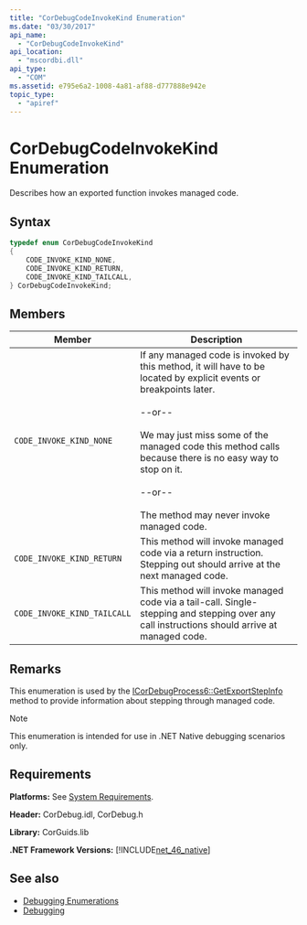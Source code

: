 ```yaml
---
title: "CorDebugCodeInvokeKind Enumeration"
ms.date: "03/30/2017"
api_name: 
  - "CorDebugCodeInvokeKind"
api_location: 
  - "mscordbi.dll"
api_type: 
  - "COM"
ms.assetid: e795e6a2-1008-4a81-af88-d777888e942e
topic_type: 
  - "apiref"
---
```

# CorDebugCodeInvokeKind Enumeration
Describes how an exported function invokes managed code.  
  
## Syntax  
  
```cpp  
typedef enum CorDebugCodeInvokeKind  
{  
    CODE_INVOKE_KIND_NONE,
    CODE_INVOKE_KIND_RETURN,
    CODE_INVOKE_KIND_TAILCALL,
} CorDebugCodeInvokeKind;  
```  
  
## Members  
  
|Member|Description|  
|------------|-----------------|  
|`CODE_INVOKE_KIND_NONE`|If any managed code is invoked by this method, it will have to be located by explicit events or breakpoints later.<br /><br /> --or--<br /><br /> We may just miss some of the managed code this method calls because there is no easy way to stop on it.<br /><br /> --or--<br /><br /> The method may never invoke managed code.|  
|`CODE_INVOKE_KIND_RETURN`|This method will invoke managed code via a return instruction. Stepping out should arrive at the next managed code.|  
|`CODE_INVOKE_KIND_TAILCALL`|This method will invoke managed code via a tail-call. Single-stepping and stepping over any call instructions should arrive at managed code.|  
  
## Remarks  
 This enumeration is used by the [ICorDebugProcess6::GetExportStepInfo](icordebugprocess6-getexportstepinfo-method.md) method to provide information about stepping through managed code.  
  
> [!NOTE]
> This enumeration is intended for use in .NET Native debugging scenarios only.  
  
## Requirements  
 **Platforms:** See [System Requirements](../../get-started/system-requirements.md).  
  
 **Header:** CorDebug.idl, CorDebug.h  
  
 **Library:** CorGuids.lib  
  
 **.NET Framework Versions:** [!INCLUDE[net_46_native](../../../../includes/net-46-native-md.md)]  
  
## See also

- [Debugging Enumerations](debugging-enumerations.md)
- [Debugging](index.md)
